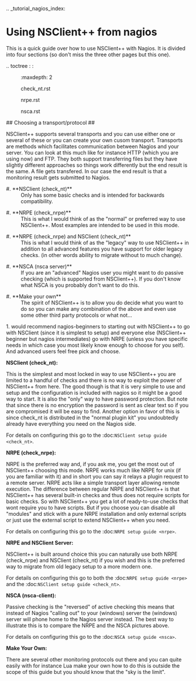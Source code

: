 .. _tutorial_nagios_index:

# Using NSClient++ from nagios #

This is a quick guide over how to use NSClient++ with Nagios. It is divided into four sections (so don't miss the three other pages but this one).

<dl>
  <dt>.. toctree :  : </dt>
  <dd>
    <p>:maxdepth: 2</p>
    <p>check_nt.rst</p>
    <p>nrpe.rst</p>
    <p>nsca.rst</p>
  </dd>
</dl>
## Choosing a transport/protocol ##

NSClient++ supports several transports and you can use either one or several of these or you can create your own cusom transport.
Transports are methods which facilitates communication between Nagios and your server. You can look at this much like for instance HTTP (which you are using now) and FTP. They both support transferring files but they have slightly different approaches so things work differently but the end result is the same. A file gets transfered. In our case the end result is that a monitoring result gets submitted to Nagios.

<dl>
  <dt>#. **NSClient (check_nt)**</dt>
  <dd>Only has some basic checks and is intended for backwards compatibility.</dd>
</dl>
<dl>
  <dt>#. **NRPE (check_nrpe)**</dt>
  <dd>This is what I would think of as the "normal" or preferred way to use NSClient++. Most examples are intended to be used in this mode.</dd>
</dl>
<dl>
  <dt>#. **NRPE (check_nrpe) and NSClient (check_nt)**</dt>
  <dd>This is what I would think of as the "legacy" way to use NSClient++ in addition to all advanced features you have support for older legacy checks. (in other words ability to migrate without to much change).</dd>
</dl>
<dl>
  <dt>#. **NSCA (nsca server)**</dt>
  <dd>If you are an "advanced" Nagios user you might want to do passive checking (which is supported from NSClient++). If you don't know what NSCA is you probably don't want to do this.</dd>
</dl>
<dl>
  <dt>#. **Make your own**</dt>
  <dd>The spirit of NSClient++ is to allow you do decide what you want to do so you can make any combination of the above and even use some other third party protocols or what not...</dd>
</dl>
1. would recommend nagios-beginners to starting out with NSClient++ to go with NSClient (since it is simplest to setup) and everyone else (NSClient++ beginner but nagios intermediates) go with NRPE (unless you have specific needs in which case you most likely know enough to choose for you self). And advanced users feel free pick and choose.
   

**NSClient (check_nt):**

This is the simplest and most locked in way to use NSClient++ you are limited to a handful of checks and there is no way to exploit the power of NSClient++ from here. The good though is that it is very simple to use and setup and the configuration is included with nagios so it might be a good way to start.
It is also the "only" way to have password protection. But note that since there is no encryption the password is sent as clear text so if you are compromised it will be easy to find.
Another option in favor of this is since check_nt is distributed in the "normal plugin kit" you undoubtedly already have everything you need on the Nagios side.

For details on configuring this go to the :doc:`NSClient setup guide <check_nt>`.

**NRPE (check_nrpe):**

NRPE is the preferred way and, if you ask me, you get the most out of NSClient++ choosing this mode.
NRPE works much like NRPE for unix (if you are familiar with it) and in short you can say it relays a plugin request to a remote server. NRPE acts like a simple transport layer allowing remote execution. The difference between regular NRPE and NSClient++ is that NSClient++ has several built-in checks and thus does not require scripts for basic checks.
So with NSClient++ you get a lot of ready-to-use checks that wont require you to have scripts. But if you choose you can disable all "modules" and stick with a pure NRPE installation and only external scripts or just use the external script to extend NSClient++ when you need.

For details on configuring this go to the :doc:`NRPE setup guide <nrpe>`.

**NRPE and NSClient Server:**

NSClient++ is built around choice this you can naturally use both NRPE (check_nrpe) and NSClient (check_nt) if you wish and this is the preferred way to migrate from old legacy setup to a more modern one.

For details on configuring this go to both the :doc:`NRPE setup guide <nrpe>` and the :doc:`NSClient setup guide <check_nt>`.

**NSCA (nsca-client):**

Passive checking is the "reversed" of active checking this means that instead of Nagios "calling out" to your (windows) server the (windows) server will phone home to the Nagios server instead. The best way to illustrate this is to compare the NRPE and the NSCA pictures above.

For details on configuring this go to the :doc:`NSCA setup guide <nsca>`.

**Make Your Own:**

There are several other monitoring protocols out there and you can quite easily with for instance Lua make your own how to do this is outside the scope of this guide but you should know that the "sky is the limit".
